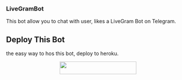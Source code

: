 ### LiveGramBot

This bot allow you to chat with user, likes a LiveGram Bot on Telegram.

## Deploy This Bot
the easy way to hos this bot, deploy to heroku.
<p align="center"><a href="https://heroku.com/deploy?template=https://github.com/levina-lab/LiveGramBot"> <img src="https://img.shields.io/badge/Deploy%20To%20Heroku-blueviolet?style=for-the-badge&logo=heroku" width="210" height="34.45"/></a></p>
